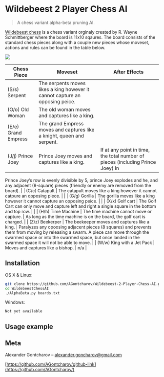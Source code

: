 # Wildebeest 2 Player Chess AI
> A chess variant alpha-beta pruning AI.

[Wildebeest chess](https://en.wikipedia.org/wiki/Wildebeest_Chess) is a chess variant orginaly created by R. Wayne Schmittberger where the board is 11x10 sqaures. The board consists of the standard chess pieces along with a couple new pieces whose moveset, actions and rules can be found in the table below.

![](header.png)

| Chess Piece                | Moveset  | After Effects  |
| -------------------------- | -------  | -------- |
| (S/s) Serpent              | The serpents moves likes a king however it cannot capture an opposing peice. | |
| (O/o) Old Woman            | The old woman moves and captures like a king. ||
| (E/e) Grand Empress        | The grand Empress moves and captures like a knight, queen and serpent. ||
| (J/j) Prince Joey | Prince Joey moves and captures like a king. | If at any point in time, the total number of pieces (including Prince Joey) in
Prince Joey’s row is evenly divisible by 5, prince Joey explodes and he, and any
adjacent (8-square) pieces (friendly or enemy are removed from the board). |
| (C/c) Catapult             | The catapult moves like a king however it cannot catpure an opposing piece. |          |
| (G/g) Gorilla              | The gorilla moves like a king however it cannot capture an opposing peice. |          |
| (X/x) Golf cart            | The Golf Cart can only move and capture left and right a single square in the bottom and top row. | |
| (H/h) Time Machine         | The time machine cannot move or capture. | As long as the time machine is on the board, the golf cart is charged. |
| (Z/z) Beekerper | The beekeeper moves and captures like a king. | Paralyzes any opoosing adjacent pieces (8 squares) and prevents them from moving by releasing a swarm. A piece can move through the swarmed space or into the swarmed space, but once landed in the swarmed space it will not be able to move. |
| (W/w) King with a Jet Pack | Moves and captures like a bishop. | n/a |

## Installation

OS X & Linux:

```sh
git clone https://github.com/AGontcharov/Wildebeest-2-Player-Chess-AI.git
cd WildebeestChessAI
./AlphaBeta.py boards.txt
```

Windows:

```sh
Not yet available
```

## Usage example

## Meta

Alexander Gontcharov – alexander.goncharov@gmail.com

[https://github.com/AGontcharov/github-link](https://github.com/AGontcharov/)